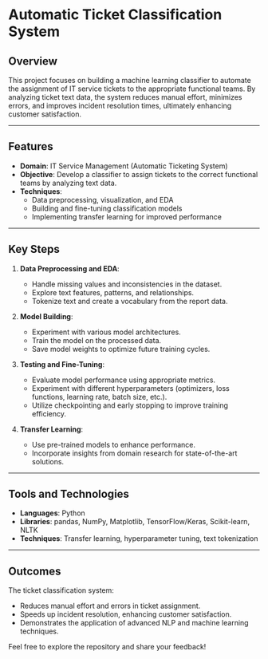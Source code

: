 # Automatic Ticket Classification System

## Overview
This project focuses on building a machine learning classifier to automate the assignment of IT service tickets to the appropriate functional teams. By analyzing ticket text data, the system reduces manual effort, minimizes errors, and improves incident resolution times, ultimately enhancing customer satisfaction.

---

## Features
- **Domain**: IT Service Management (Automatic Ticketing System)
- **Objective**: Develop a classifier to assign tickets to the correct functional teams by analyzing text data.
- **Techniques**:
  - Data preprocessing, visualization, and EDA
  - Building and fine-tuning classification models
  - Implementing transfer learning for improved performance

---

## Key Steps
1. **Data Preprocessing and EDA**:
   - Handle missing values and inconsistencies in the dataset.
   - Explore text features, patterns, and relationships.
   - Tokenize text and create a vocabulary from the report data.

2. **Model Building**:
   - Experiment with various model architectures.
   - Train the model on the processed data.
   - Save model weights to optimize future training cycles.

3. **Testing and Fine-Tuning**:
   - Evaluate model performance using appropriate metrics.
   - Experiment with different hyperparameters (optimizers, loss functions, learning rate, batch size, etc.).
   - Utilize checkpointing and early stopping to improve training efficiency.

4. **Transfer Learning**:
   - Use pre-trained models to enhance performance.
   - Incorporate insights from domain research for state-of-the-art solutions.

---

## Tools and Technologies
- **Languages**: Python
- **Libraries**: pandas, NumPy, Matplotlib, TensorFlow/Keras, Scikit-learn, NLTK
- **Techniques**: Transfer learning, hyperparameter tuning, text tokenization

---

## Outcomes
The ticket classification system:
- Reduces manual effort and errors in ticket assignment.
- Speeds up incident resolution, enhancing customer satisfaction.
- Demonstrates the application of advanced NLP and machine learning techniques.

Feel free to explore the repository and share your feedback!

